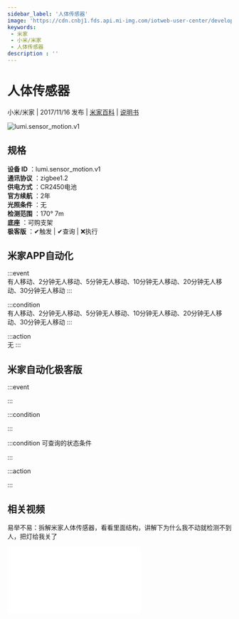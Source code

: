 ```yaml
---
sidebar_label: '人体传感器'
image: 'https://cdn.cnbj1.fds.api.mi-img.com/iotweb-user-center/developer_1679047509670KfqyN0sE.png?GalaxyAccessKeyId=AKVGLQWBOVIRQ3XLEW&Expires=9223372036854775807&Signature=c3OkqmHLqBHqf7CqiZQkt0v7Rv0='
keywords: 
 - 米家
 - 小米/米家
 - 人体传感器
description : ''
---
```

# 人体传感器

小米/米家 | 2017/11/16 发布 | [米家百科](https://home.mi.com/webapp/content/baike/product/index.html?model=lumi.sensor_motion.v1) | [说明书](https://home.mi.com/views/introduction.html?model=lumi.sensor_motion.v1&region=cn)

![lumi.sensor_motion.v1](https://cdn.cnbj1.fds.api.mi-img.com/iotweb-user-center/developer_1679047509670KfqyN0sE.png?GalaxyAccessKeyId=AKVGLQWBOVIRQ3XLEW&Expires=9223372036854775807&Signature=c3OkqmHLqBHqf7CqiZQkt0v7Rv0=)

## 规格  
> 
**设备 ID** ：lumi.sensor_motion.v1  
**通讯协议** ：zigbee1.2  
**供电方式** ：CR2450电池  
**官方续航** ：2年  
**光照条件** ：无  
**检测范围** ：170° 7m  
**底座** ：可购支架  
**极客版** ：✔触发 | ✔查询 | ❌执行  


## 米家APP自动化  

:::event  
有人移动、2分钟无人移动、5分钟无人移动、10分钟无人移动、20分钟无人移动、30分钟无人移动
:::

:::condition  
有人移动、2分钟无人移动、5分钟无人移动、10分钟无人移动、20分钟无人移动、30分钟无人移动
:::

:::action   
无
:::

## 米家自动化极客版  

:::event  

:::

:::condition  

:::

:::condition 可查询的状态条件  

:::

:::action  

:::

        
## 相关视频
易举不易：拆解米家人体传感器，看看里面结构，讲解下为什么我不动就检测不到人，把灯给我关了  
<iframe src="//player.bilibili.com/player.html?aid=329167655&bvid=BV1QA411Y7yK&cid=223557042&page=1" scrolling="no" border="0" frameborder="no" framespacing="0" allowfullscreen="true"> </iframe>